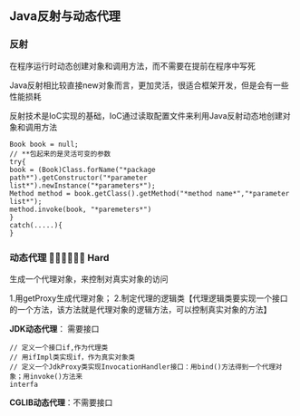 
## Java反射与动态代理

### 反射

在程序运行时动态创建对象和调用方法，而不需要在提前在程序中写死

Java反射相比较直接new对象而言，更加灵活，很适合框架开发，但是会有一些性能损耗

反射技术是IoC实现的基础，IoC通过读取配置文件来利用Java反射动态地创建对象和调用方法

    Book book = null;
    // **包起来的是灵活可变的参数
    try{
    book = (Book)Class.forName("*package path*").getConstructor("*parameter list*").newInstance("*parameters*");
    Method method = book.getClass().getMethod("*method name*","*parameter list*");
    method.invoke(book, "*paremeters*")
    }
    catch(.....){
    }





### 动态代理	👩‍💻👩‍💻👩‍💻 Hard

生成一个代理对象，来控制对真实对象的访问


1.用getProxy生成代理对象；
2.制定代理的逻辑类【代理逻辑类要实现一个接口的一个方法，该方法就是代理对象的逻辑方法，可以控制真实对象的方法】

**JDK动态代理**： 需要接口

    // 定义一个接口if,作为代理类
    // 用ifImpl类实现if，作为真实对象类
    // 定义一个JdkProxy类实现InvocationHandler接口：用bind()方法得到一个代理对象；用invoke()方法来
    interfa

**CGLIB动态代理**：不需要接口

<!--stackedit_data:
eyJoaXN0b3J5IjpbLTkxNDAwODE3NSw4MDA5MTgzNzEsNzI4Mz
A1MDcxLDE2OTA5MDUxMjldfQ==
-->
